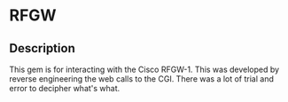 # RFGW

## Description
This gem is for interacting with the Cisco RFGW-1. This was developed by reverse engineering the web calls to the CGI. There was a lot of trial and error to decipher what's what.
